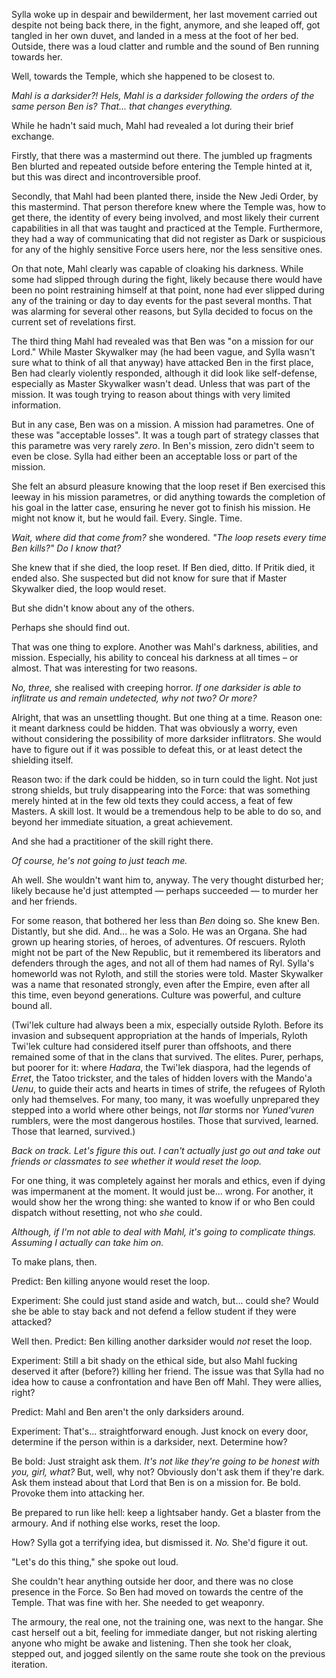 Sylla woke up in despair and bewilderment, her last movement carried out
despite not being back there, in the fight, anymore, and she leaped off, got
tangled in her own duvet, and landed in a mess at the foot of her bed. Outside,
there was a loud clatter and rumble and the sound of Ben running towards her.

Well, towards the Temple, which she happened to be closest to.

_Mahl is a darksider?! Hels, Mahl is a darksider following the orders of the
same person Ben is? That... that changes everything._

While he hadn't said much, Mahl had revealed a lot during their brief exchange.

Firstly, that there was a mastermind out there. The jumbled up fragments Ben
blurted and repeated outside before entering the Temple hinted at it, but this
was direct and incontroversible proof.

Secondly, that Mahl had been planted there, inside the New Jedi Order, by this
mastermind. That person therefore knew where the Temple was, how to get there,
the identity of every being involved, and most likely their current
capabilities in all that was taught and practiced at the Temple. Furthermore,
they had a way of communicating that did not register as Dark or suspicious for
any of the highly sensitive Force users here, nor the less sensitive ones.

On that note, Mahl clearly was capable of cloaking his darkness. While some had
slipped through during the fight, likely because there would have been no point
restraining himself at that point, none had ever slipped during any of the
training or day to day events for the past several months. That was alarming
for several other reasons, but Sylla decided to focus on the current set of
revelations first.

The third thing Mahl had revealed was that Ben was "on a mission for our Lord."
While Master Skywalker may (he had been vague, and Sylla wasn't sure what to
think of all that anyway) have attacked Ben in the first place, Ben had clearly
violently responded, although it did look like self-defense, especially as
Master Skywalker wasn't dead. Unless that was part of the mission. It was tough
trying to reason about things with very limited information.

But in any case, Ben was on a mission. A mission had parametres. One of these
was "acceptable losses". It was a tough part of strategy classes that this
parametre was very rarely _zero_. In Ben's mission, zero didn't seem to even be
close. Sylla had either been an acceptable loss or part of the mission.

She felt an absurd pleasure knowing that the loop reset if Ben exercised this
leeway in his mission parametres, or did anything towards the completion of his
goal in the latter case, ensuring he never got to finish his mission. He might
not know it, but he would fail. Every. Single. Time.

_Wait, where did that come from?_ she wondered. _"The loop resets every time
Ben kills?" Do I know that?_

She knew that if she died, the loop reset. If Ben died, ditto. If Pritik died,
it ended also. She suspected but did not know for sure that if Master Skywalker
died, the loop would reset.

But she didn't know about any of the others.

Perhaps she should find out.

That was one thing to explore. Another was Mahl's darkness, abilities, and
mission. Especially, his ability to conceal his darkness at all times – or
almost. That was interesting for two reasons.

_No, three,_ she realised with creeping horror. _If one darksider is able to
inflitrate us and remain undetected, why not two? Or more?_

Alright, that was an unsettling thought. But one thing at a time. Reason one:
it meant darkness could be hidden. That was obviously a worry, even without
considering the possibility of more darksider inflitrators. She would have to
figure out if it was possible to defeat this, or at least detect the shielding
itself.

Reason two: if the dark could be hidden, so in turn could the light. Not
just strong shields, but truly disappearing into the Force: that was something
merely hinted at in the few old texts they could access, a feat of few Masters.
A skill lost. It would be a tremendous help to be able to do so, and beyond her
immediate situation, a great achievement.

And she had a practitioner of the skill right there.

_Of course, he's not going to just teach me._

Ah well. She wouldn't want him to, anyway. The very thought disturbed her;
likely because he'd just attempted — perhaps succeeded — to murder her and her
friends.

For some reason, that bothered her less than _Ben_ doing so. She knew Ben.
Distantly, but she did. And... he was a Solo. He was an Organa. She had grown up
hearing stories, of heroes, of adventures. Of rescuers. Ryloth might not be part
of the New Republic, but it remembered its liberators and defenders through the
ages, and not all of them had names of Ryl. Sylla's homeworld was not Ryloth,
and still the stories were told. Master Skywalker was a name that resonated
strongly, even after the Empire, even after all this time, even beyond
generations. Culture was powerful, and culture bound all.

(Twi'lek culture had always been a mix, especially outside Ryloth. Before its
invasion and subsequent appropriation at the hands of Imperials, Ryloth Twi'lek
culture had considered itself purer than offshoots, and there remained some of
that in the clans that survived. The elites. Purer, perhaps, but poorer for it:
where _Hadara_, the Twi'lek diaspora, had the legends of _Erret_, the Tatoo
trickster, and the tales of hidden lovers with the Mando'a _Uenu_, to guide
their acts and hearts in times of strife, the refugees of Ryloth only had
themselves. For many, too many, it was woefully unprepared they stepped into a
world where other beings, not _Ilar_ storms nor _Yuned'vuren_ rumblers, were the
most dangerous hostiles. Those that survived, learned. Those that learned,
survived.)

_Back on track. Let's figure this out. I can't actually just go out and take
out friends or classmates to see whether it would reset the loop._

For one thing, it was completely against her morals and ethics, even if dying
was impermanent at the moment. It would just be... wrong. For another, it would
show her the wrong thing: she wanted to know if or who Ben could dispatch
without resetting, not who _she_ could.

_Although, if I'm not able to deal with Mahl, it's going to complicate things.
Assuming I actually can take him on._

To make plans, then.

Predict: Ben killing anyone would reset the loop.

Experiment: She could just stand aside and watch, but... could she? Would she
be able to stay back and not defend a fellow student if they were attacked?

Well then. Predict: Ben killing another darksider would _not_ reset the loop.

Experiment: Still a bit shady on the ethical side, but also Mahl fucking
deserved it after (before?) killing her friend. The issue was that Sylla had no
idea how to cause a confrontation and have Ben off Mahl. They were allies,
right?

Predict: Mahl and Ben aren't the only darksiders around.

Experiment: That's... straightforward enough. Just knock on every door,
determine if the person within is a darksider, next. Determine how?

Be bold: Just straight ask them. _It's not like they're going to be honest with
you, girl, what?_ But, well, why not? Obviously don't ask them if they're dark.
Ask them instead about that Lord that Ben is on a mission for. Be bold. Provoke
them into attacking her.

Be prepared to run like hell: keep a lightsaber handy. Get a blaster from the
armoury. And if nothing else works, reset the loop.

How? Sylla got a terrifying idea, but dismissed it. _No._ She'd figure it out.

"Let's do this thing," she spoke out loud.

She couldn't hear anything outside her door, and there was no close presence in
the Force. So Ben had moved on towards the centre of the Temple. That was fine
with her. She needed to get weaponry.

The armoury, the real one, not the training one, was next to the hangar. She
cast herself out a bit, feeling for immediate danger, but not risking alerting
anyone who might be awake and listening. Then she took her cloak, stepped out,
and jogged silently on the same route she took on the previous iteration.
